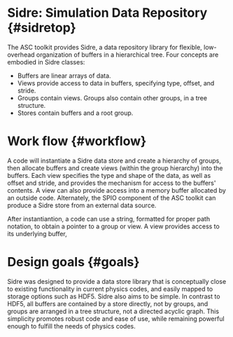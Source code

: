 Sidre: Simulation Data Repository {#sidretop}
=========

The ASC toolkit provides Sidre, a data repository library for flexible, low-overhead organization of buffers in a hierarchical tree.  Four concepts are embodied in Sidre classes:

* Buffers are linear arrays of data.
* Views provide access to data in buffers, specifying type, offset, and stride.
* Groups contain views.  Groups also contain other groups, in a tree structure.
* Stores contain buffers and a root group.

# Work flow {#workflow}

A code will instantiate a Sidre data store and create a hierarchy of groups, then allocate buffers and create views (within the group hierarchy) into the buffers.  Each view specifies the type and shape of the data, as well as offset and stride, and provides the mechanism for access to the buffers' contents.  A view can also provide access into a memory buffer allocated by an outside code.  Alternately, the SPIO component of the ASC toolkit can produce a Sidre store from an external data source.

After instantiantion, a code can use a string, formatted for proper path notation, to obtain a pointer to a group or view.  A view provides access to its underlying buffer, 

# Design goals {#goals}

Sidre was designed to provide a data store library that is conceptually close to existing functionality in current physics codes, and easily mapped to storage options such as HDF5.  Sidre also aims to be simple.  In contrast to HDF5, all buffers are contained by a store directly, not by groups, and groups are arranged in a tree structure, not a directed acyclic graph.  This simplicity promotes robust code and ease of use, while remaining powerful enough to fulfill the needs of physics codes.


